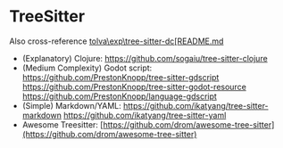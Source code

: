 # TreeSitter

Also cross-reference [tolva\exp\tree-sitter-dc\[README.md](http://readme.md/)

* (Explanatory) Clojure: https://github.com/sogaiu/tree-sitter-clojure
* (Medium Complexity) Godot script:
  https://github.com/PrestonKnopp/tree-sitter-gdscript
  https://github.com/PrestonKnopp/tree-sitter-godot-resource
  https://github.com/PrestonKnopp/language-gdscript
* (Simple) Markdown/YAML:
  https://github.com/ikatyang/tree-sitter-markdown
  https://github.com/ikatyang/tree-sitter-yaml
* Awesome Treesitter: [https://github.com/drom/awesome-tree-sitter](https://github.com/drom/awesome-tree-sitter)
